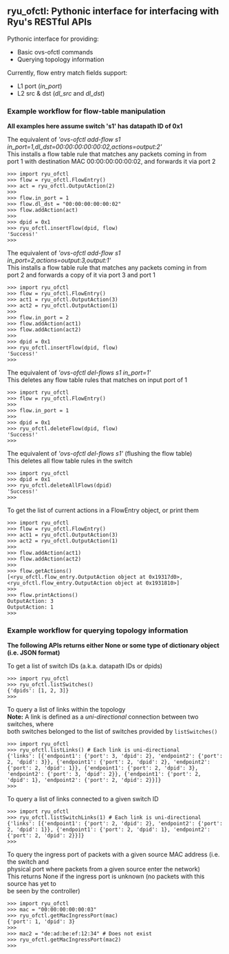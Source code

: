 ## ryu\_ofctl: Pythonic interface for interfacing with Ryu's RESTful APIs
Pythonic interface for providing:
  - Basic ovs-ofctl commands
  - Querying topology information

Currently, flow entry match fields support:
  - L1 port (*in\_port*)
  - L2 src & dst (*dl\_src* and *dl\_dst*)

### Example workflow for flow-table manipulation
**All examples here assume switch 's1' has datapath ID of 0x1**

The equivalent of *'ovs-ofctl add-flow s1 in_port=1,dl_dst=00:00:00:00:00:02,actions=output:2'*  
This installs a flow table rule that matches any packets coming in from  
port 1 with destination MAC 00:00:00:00:00:02, and forwards it via port 2
```
>>> import ryu_ofctl
>>> flow = ryu_ofctl.FlowEntry()
>>> act = ryu_ofctl.OutputAction(2)
>>>
>>> flow.in_port = 1
>>> flow.dl_dst = "00:00:00:00:00:02"
>>> flow.addAction(act)
>>>
>>> dpid = 0x1
>>> ryu_ofctl.insertFlow(dpid, flow)
'Success!'
>>>
```

The equivalent of *'ovs-ofctl add-flow s1 in_port=2,actions=output:3,output:1'*  
This installs a flow table rule that matches any packets coming in from  
port 2 and forwards a copy of it via port 3 and port 1
```
>>> import ryu_ofctl
>>> flow = ryu_ofctl.FlowEntry()
>>> act1 = ryu_ofctl.OutputAction(3)
>>> act2 = ryu_ofctl.OutputAction(1)
>>>
>>> flow.in_port = 2
>>> flow.addAction(act1)
>>> flow.addAction(act2)
>>>
>>> dpid = 0x1
>>> ryu_ofctl.insertFlow(dpid, flow)
'Success!'
>>>
```

The equivalent of *'ovs-ofctl del-flows s1 in_port=1'*  
This deletes any flow table rules that matches on input port of 1
```
>>> import ryu_ofctl
>>> flow = ryu_ofctl.FlowEntry()
>>>
>>> flow.in_port = 1
>>>
>>> dpid = 0x1
>>> ryu_ofctl.deleteFlow(dpid, flow)
'Success!'
>>>
```

The equivalent of *'ovs-ofctl del-flows s1'* (flushing the flow table)  
This deletes all flow table rules in the switch
```
>>> import ryu_ofctl
>>> dpid = 0x1
>>> ryu_ofctl.deleteAllFlows(dpid)
'Success!'
>>>
```

To get the list of current actions in a FlowEntry object, or print them
```
>>> import ryu_ofctl
>>> flow = ryu_ofctl.FlowEntry()
>>> act1 = ryu_ofctl.OutputAction(3)
>>> act2 = ryu_ofctl.OutputAction(1)
>>>
>>> flow.addAction(act1)
>>> flow.addAction(act2)
>>>
>>> flow.getActions()
[<ryu_ofctl.flow_entry.OutputAction object at 0x19317d0>, <ryu_ofctl.flow_entry.OutputAction object at 0x1931810>]
>>>
>>> flow.printActions()
OutputAction: 3
OutputAction: 1
>>>
```


### Example workflow for querying topology information
**The following APIs returns either None or some type of dictionary object (i.e. JSON format)**

To get a list of switch IDs (a.k.a. datapath IDs or dpids)
```
>>> import ryu_ofctl
>>> ryu_ofctl.listSwitches()
{'dpids': [1, 2, 3]}
>>>
```

To query a list of links within the topology  
**Note:** A link is defined as a *uni-directional* connection between two switches, where  
both switches belonged to the list of switches provided by `listSwitches()`
```
>>> import ryu_ofctl
>>> ryu_ofctl.listLinks() # Each link is uni-directional
{'links': [{'endpoint1': {'port': 3, 'dpid': 2}, 'endpoint2': {'port': 2, 'dpid': 3}}, {'endpoint1': {'port': 2, 'dpid': 2}, 'endpoint2': {'port': 2, 'dpid': 1}}, {'endpoint1': {'port': 2, 'dpid': 3}, 'endpoint2': {'port': 3, 'dpid': 2}}, {'endpoint1': {'port': 2, 'dpid': 1}, 'endpoint2': {'port': 2, 'dpid': 2}}]}
>>>
```

To query a list of links connected to a given switch ID
```
>>> import ryu_ofctl
>>> ryu_ofctl.listSwitchLinks(1) # Each link is uni-directional
{'links': [{'endpoint1': {'port': 2, 'dpid': 2}, 'endpoint2': {'port': 2, 'dpid': 1}}, {'endpoint1': {'port': 2, 'dpid': 1}, 'endpoint2': {'port': 2, 'dpid': 2}}]}
>>>
```

To query the ingress port of packets with a given source MAC address (i.e. the switch and  
physical port where packets from a given source enter the network)  
This returns None if the ingress port is unknown (no packets with this source has yet to  
be seen by the controller)
```
>>> import ryu_ofctl
>>> mac = "00:00:00:00:00:03"
>>> ryu_ofctl.getMacIngressPort(mac)
{'port': 1, 'dpid': 3}
>>>
>>> mac2 = "de:ad:be:ef:12:34" # Does not exist
>>> ryu_ofctl.getMacIngressPort(mac2)
>>>
```

